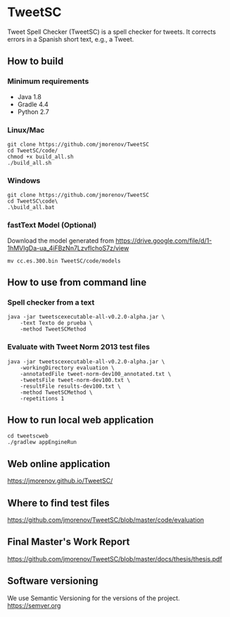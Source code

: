 # TweetSC
Tweet Spell Checker (TweetSC) is a spell checker for tweets. It corrects errors in a Spanish short text, e.g., a Tweet.

## How to build

### Minimum requirements
- Java 1.8
- Gradle 4.4
- Python 2.7

### Linux/Mac
```
git clone https://github.com/jmorenov/TweetSC
cd TweetSC/code/
chmod +x build_all.sh
./build_all.sh
```

### Windows
```
git clone https://github.com/jmorenov/TweetSC
cd TweetSC\code\
.\build_all.bat
```

### fastText Model (Optional)
Download the model generated from https://drive.google.com/file/d/1-1hMVIgDa-ua_4iFBzNn7LzvflchoS7z/view
```
mv cc.es.300.bin TweetSC/code/models
```

## How to use from command line
### Spell checker from a text
```
java -jar tweetscexecutable-all-v0.2.0-alpha.jar \
    -text Texto de prueba \
    -method TweetSCMethod
```

### Evaluate with Tweet Norm 2013 test files
```
java -jar tweetscexecutable-all-v0.2.0-alpha.jar \
    -workingDirectory evaluation \
    -annotatedFile tweet-norm-dev100_annotated.txt \
    -tweetsFile tweet-norm-dev100.txt \
    -resultFile results-dev100.txt \
    -method TweetSCMethod \
    -repetitions 1
```

## How to run local web application
```
cd tweetscweb
./gradlew appEngineRun
```

## Web online application

https://jmorenov.github.io/TweetSC/

## Where to find test files

https://github.com/jmorenov/TweetSC/blob/master/code/evaluation

## Final Master's Work Report

https://github.com/jmorenov/TweetSC/blob/master/docs/thesis/thesis.pdf

## Software versioning

We use Semantic Versioning for the versions of the project. https://semver.org